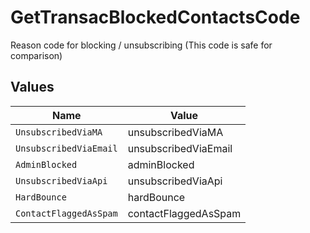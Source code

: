 # GetTransacBlockedContactsCode

Reason code for blocking / unsubscribing (This code is safe for comparison)


## Values

| Name                   | Value                  |
| ---------------------- | ---------------------- |
| `UnsubscribedViaMA`    | unsubscribedViaMA      |
| `UnsubscribedViaEmail` | unsubscribedViaEmail   |
| `AdminBlocked`         | adminBlocked           |
| `UnsubscribedViaApi`   | unsubscribedViaApi     |
| `HardBounce`           | hardBounce             |
| `ContactFlaggedAsSpam` | contactFlaggedAsSpam   |